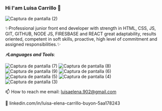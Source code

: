 ### Hi I'am Luisa Carrillo 👋

![Captura de pantalla (2)](https://user-images.githubusercontent.com/104478186/197361944-082cb59e-42a7-413c-906f-0f0edf029168.png)

✨Professional junior front end developer with strength in HTML, CSS, JS, GIT, GITHUB, NODE JS, FIRESBASE and REACT great adaptability, results oriented, competent in soft skills, proactive, high level of commitment and assigned responsibilities.:sparkles:

***:zap:Languages and Tools***:

![Captura de pantalla (7)](https://user-images.githubusercontent.com/104478186/197359781-a0f58ad8-0a3b-47b5-b51e-db5e8398f95c.png) 
![Captura de pantalla (8)](https://user-images.githubusercontent.com/104478186/197359721-2f485b67-566e-40d5-b3b7-72e8dc126fa5.png)
![Captura de pantalla (9)](https://user-images.githubusercontent.com/104478186/197359744-7cda300c-c9b9-466e-9d07-f5fec8bacfce.png)
![Captura de pantalla (6)](https://user-images.githubusercontent.com/104478186/197359758-2cfdcec2-2081-4dd8-8059-34a767828b64.png)
![Captura de pantalla (5)](https://user-images.githubusercontent.com/104478186/197359807-bed7d533-5f8a-459f-baf8-72421f0e62be.png)
![Captura de pantalla (4)](https://user-images.githubusercontent.com/104478186/197359813-be35f2e2-ed8d-40af-9416-5926bc314bc4.png)
![Captura de pantalla (3)](https://user-images.githubusercontent.com/104478186/197359984-d0a8b247-2aea-4124-ac94-77552354b501.png)


📫 How to reach me email: luisaelena.902@gmail.com

🔗 linkedin.com/in/luisa-elena-carrillo-buyon-5aa178243









